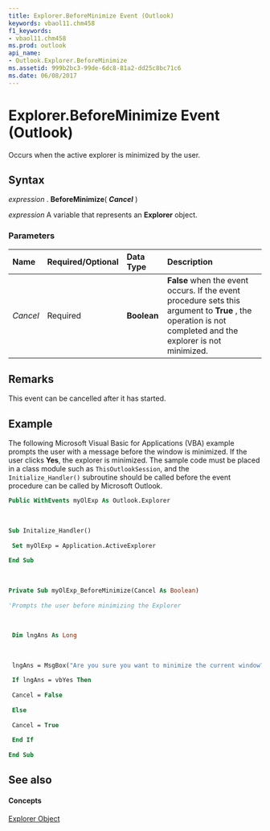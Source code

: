 ```yaml
---
title: Explorer.BeforeMinimize Event (Outlook)
keywords: vbaol11.chm458
f1_keywords:
- vbaol11.chm458
ms.prod: outlook
api_name:
- Outlook.Explorer.BeforeMinimize
ms.assetid: 999b2bc3-99de-6dc8-81a2-dd25c8bc71c6
ms.date: 06/08/2017
---
```



# Explorer.BeforeMinimize Event (Outlook)

Occurs when the active explorer is minimized by the user.


## Syntax

 _expression_ . **BeforeMinimize**( **_Cancel_** )

 _expression_ A variable that represents an **Explorer** object.


### Parameters



|**Name**|**Required/Optional**|**Data Type**|**Description**|
|:-----|:-----|:-----|:-----|
| _Cancel_|Required| **Boolean**| **False** when the event occurs. If the event procedure sets this argument to **True** , the operation is not completed and the explorer is not minimized.|

## Remarks

This event can be cancelled after it has started.


## Example

The following Microsoft Visual Basic for Applications (VBA) example prompts the user with a message before the window is minimized. If the user clicks  **Yes**, the explorer is minimized. The sample code must be placed in a class module such as  `ThisOutlookSession`, and the  `Initialize_Handler()` subroutine should be called before the event procedure can be called by Microsoft Outlook.


```vb
Public WithEvents myOlExp As Outlook.Explorer 
 
 
 
Sub Initalize_Handler() 
 
 Set myOlExp = Application.ActiveExplorer 
 
End Sub 
 
 
 
Private Sub myOlExp_BeforeMinimize(Cancel As Boolean) 
 
'Prompts the user before minimizing the Explorer 
 
 
 
 Dim lngAns As Long 
 
 
 
 lngAns = MsgBox("Are you sure you want to minimize the current window?", vbYesNo) 
 
 If lngAns = vbYes Then 
 
 Cancel = False 
 
 Else 
 
 Cancel = True 
 
 End If 
 
End Sub
```


## See also


#### Concepts


[Explorer Object](Outlook.Explorer.md)

